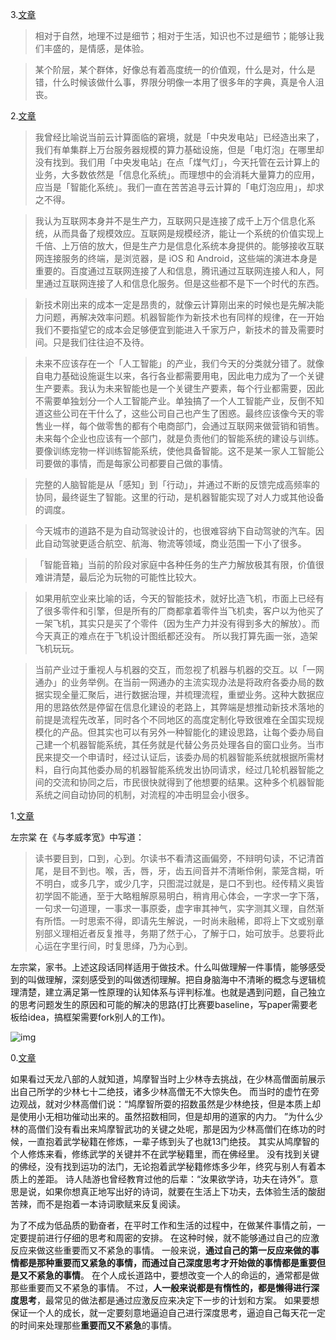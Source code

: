 3.[文章](http://www.shuang0420.com/2016/12/20/新的开始/)

>相对于自然，地理不过是细节；相对于生活，知识也不过是细节；能够让我们丰盛的，是情感，是体验。

>某个阶层，某个群体，好像总有着高度统一的价值观，什么是对，什么是错，什么时候该做什么事，界限分明像一本用了很多年的字典，真是令人沮丧。


2.[文章](https://mp.weixin.qq.com/s?__biz=MzIzOTU0NTQ0MA==&mid=2247490818&idx=1&sn=d0ddf11c6181affc4aa10f250945a642&chksm=e929200dde5ea91bf7ac239465a4563de721a35c21428db1793cc2c1676b834199ce498a61f1&mpshare=1&scene=23&srcid=%23rd)

> 我曾经比喻说当前云计算面临的窘境，就是「中央发电站」已经造出来了，我们有单集群上万台服务器规模的算力基础设施，但是「电灯泡」在哪里却没有找到。我们用「中央发电站」在点「煤气灯」，今天托管在云计算上的业务，大多数依然是「信息化系统」。而理想中的会消耗大量算力的应用，应当是「智能化系统」。我们一直在苦苦追寻云计算的「电灯泡应用」，却求之不得。

>我认为互联网本身并不是生产力，互联网只是连接了成千上万个信息化系统，从而具备了规模效应。互联网是规模经济，能让一个系统的价值实现上千倍、上万倍的放大，但是生产力是信息化系统本身提供的。能够接收互联网连接服务的终端，是浏览器，是 iOS 和 Android，这些端的演进本身是重要的。百度通过互联网连接了人和信息，腾讯通过互联网连接人和人，阿里通过互联网连接了人和信息化服务。但是这些都不是下一个时代的东西。

>新技术刚出来的成本一定是昂贵的，就像云计算刚出来的时候也是先解决能力问题，再解决效率问题。机器智能作为新技术也有同样的规律，在一开始我们不要指望它的成本会足够便宜到能进入千家万户，新技术的普及需要时间。只是我们往往迫不及待。

>未来不应该存在一个「人工智能」的产业，我们今天的分类就分错了。就像自电力基础设施诞生以来，各行各业都需要用电，因此电力成为了一个关键生产要素。我认为未来智能也是一个关键生产要素，每个行业都需要，因此不需要单独划分一个人工智能产业。单独搞了一个人工智能产业，反倒不知道这些公司在干什么了，这些公司自己也产生了困惑。最终应该像今天的零售业一样，每个做零售的都有个电商部门，会通过互联网来做营销和销售。未来每个企业也应该有一个部门，就是负责他们的智能系统的建设与训练。要像训练宠物一样训练智能系统，使他具备智能。这不是某一家人工智能公司要做的事情，而是每家公司都要自己做的事情。

>完整的人脑智能是从「感知」到「行动」，并通过不断的反馈完成高频率的协同，最终诞生了智能。这里的行动，是机器智能实现了对人力或其他设备的调度。

>今天城市的道路不是为自动驾驶设计的，也很难容纳下自动驾驶的汽车。因此自动驾驶更适合航空、航海、物流等领域，商业范围一下小了很多。

>「智能音箱」当前的阶段对家庭中各种任务的生产力解放极其有限，价值很难讲清楚，最后沦为玩物的可能性比较大。

>如果用航空业来比喻的话，今天的智能技术，就好比造飞机，市面上已经有了很多零件和引擎，但是所有的厂商都拿着零件当飞机卖，客户以为他买了一架飞机，其实只是买了个零件（因为生产力并没有得到多大的解放）。而今天真正的难点在于飞机设计图纸都还没有。 所以我打算先画一张，造架飞机玩玩。

>当前产业过于重视人与机器的交互，而忽视了机器与机器的交互。以「一网通办」的业务举例。在当前一网通办的主流实现办法是将政府各委办局的数据实现全量汇聚后，进行数据治理，并梳理流程，重塑业务。这种大数据应用的思路依然是停留在信息化建设的老路上，其弊端是想推动新技术落地的前提是流程先改革，同时各个不同地区的高度定制化导致很难在全国实现规模化的产品。但其实也可以有另外一种智能化的建设思路，让每个委办局自己建一个机器智能系统，其任务就是代替公务员处理各自的窗口业务。当市民来提交一个申请时，经过认证后，该委办局的机器智能系统就根据所需材料，自行向其他委办局的机器智能系统发出协同请求，经过几轮机器智能之间的交流和协同之后，市民很快就得到了他想要的结果。这种多个机器智能系统之间自动协同的机制，对流程的冲击明显会小很多。


1.[文章](https://mp.weixin.qq.com/s?__biz=MzIzOTU0NTQ0MA==&mid=2247490802&idx=1&sn=4d510e2409c6da4a9fdaefa1195b6d32&chksm=e92921fdde5ea8eb5cf03be5183c29cbe8914c2e48f140294cf533e5b4bc2fa06c8ea36cc51a&token=1067283182&lang=zh_CN&scene=21#wechat_redirect)

左宗棠 在《与孝威孝宽》中写道：

>读书要目到，口到，心到。尔读书不看清这画偏旁，不辩明句读，不记清首尾，是目不到也。喉，舌，唇，牙，齿五间音并不清晰伶俐，蒙笼含糊，听不明白，或多几字，或少几字，只图混过就是，是口不到也。经传精义奥皆初学固不能通，至于大略粗解原易明白，稍肯用心体会，一字求一字下落，一句求一句道理，一事求一事原委，虚字审其神气，实字测其义理，自然渐有所悟。一时思索不得，即请先生解说，一时尚未融稀，即将上下文或别章别部义理相近者反复推寻，务期了然于心，了解于口，始可放手。总要将此心运在字里行间，时复思绎，乃为心到。

左宗棠，家书。上述这段话同样适用于做技术。什么叫做理解一件事情，能够感受到的叫做理解，深刻感受到的叫做透彻理解。把自身脑海中不清晰的概念与逻辑梳理清楚，建立满足第一性原理的认知体系与评判标准。也就是遇到问题，自己独立的思考问题发生的原因和可能的解决的思路(打比赛要baseline，写paper需要老板给idea，搞框架需要fork别人的工作)。

![img](https://mmbiz.qpic.cn/mmbiz_png/LwZPmXjm4WyZzHKDCyU0ic1XeK1TRJex3GXg6Eh04zyJvNwOHmN0DdnhYCgYWygDRuJDLwPxbuxWIWicfYfqRibnQ/640?wx_fmt=png&wxfrom=5&wx_lazy=1&wx_co=1)

0.[文章](https://zhuanlan.zhihu.com/p/27781220?utm_source=qq&utm_medium=social&utm_oi=52727124066304)

如果看过天龙八部的人就知道，鸠摩智当时上少林寺去挑战，在少林高僧面前展示出自己所学的少林七十二绝技，诸多少林高僧无不大惊失色。
而当时的虚竹在旁边观战，就对少林高僧们说：“鸠摩智所耍的招数虽然是少林绝技，但是本质上却是使用小无相功催动出来的。虽然招数相同，但是却用的道家的内力。
”为什么少林的高僧们没有看出来鸠摩智武功的关键之处呢，那是因为少林高僧们在练功的时候，一直抱着武学秘籍在修炼，一辈子练到头了也就13门绝技。
其实从鸠摩智的个人修炼来看，修练武学的关键并不在武学秘籍里，而在佛经里。
没有找到关键的佛经，没有找到运功的法门，无论抱着武学秘籍修炼多少年，终究与别人有着本质上的差距。
诗人陆游也曾经教育过他的后辈：“汝果欲学诗，功夫在诗外”。意思是说，如果你想真正地写出好的诗词，就要在生活上下功夫，去体验生活的酸甜苦辣，而不是抱着一本诗词歌赋来反复阅读。

为了不成为低品质的勤奋者，在平时工作和生活的过程中，在做某件事情之前，一定要提前进行仔细的思考和周密的安排。
在这种时候，就不能够通过自己的应激反应来做这些重要而又不紧急的事情。
一般来说，**通过自己的第一反应来做的事情都是那种重要而又紧急的事情，而通过自己深度思考才开始做的事情都是重要但是又不紧急的事情**。
在个人成长道路中，要想改变一个人的命运的，通常都是做那些重要而又不紧急的事情。
不过，**人一般来说都是有惰性的，都是懒得进行深度思考**，最常见的做法都是通过应激反应来决定下一步的计划和方案。
如果要想保证一个人的成长，就一定要刻意地逼迫自己进行深度思考，逼迫自己每天花一定的时间来处理那些**重要而又不紧急**的事情。
